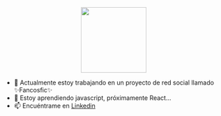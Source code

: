 

<div align="center" ><img src="https://user-images.githubusercontent.com/26625809/177217878-96201b32-f3bc-483a-a6a7-34e138791fad.png" width="150px"></div>


- 🔭 Actualmente estoy trabajando en un proyecto de red social llamado ✨Fancosfic✨
- 🌱 Estoy aprendiendo javascript, próximamente React...
- 📫 Encuéntrame en <a href="https://www.linkedin.com/in/javiera-kammle/">Linkedin </a>
